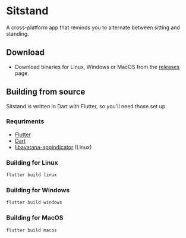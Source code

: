 # Sitstand

A cross-platform app that reminds you to alternate between sitting and standing.

## Download

- Download binaries for Linux, Windows or MacOS from the [releases](https://github.com/claudemuller/sitstand/releases) page.

## Building from source

Sitstand is written in Dart with Flutter, so you'll need those set up.

### Requriments

- [Flutter](https://flutter.dev/)
- [Dart](https://dart.dev/)
- [libayatana-appindicator](https://github.com/AyatanaIndicators/libayatana-appindicator-glib) (Linux)

### Building for Linux

```bash
flutter build linux
```

### Building for Windows

```bash
flutter build windows
```

### Building for MacOS

```bash
flutter build macos
```
